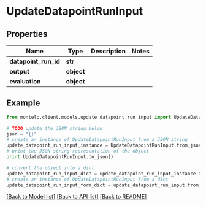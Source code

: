 # UpdateDatapointRunInput


## Properties

Name | Type | Description | Notes
------------ | ------------- | ------------- | -------------
**datapoint_run_id** | **str** |  | 
**output** | **object** |  | 
**evaluation** | **object** |  | 

## Example

```python
from montelo.client.models.update_datapoint_run_input import UpdateDatapointRunInput

# TODO update the JSON string below
json = "{}"
# create an instance of UpdateDatapointRunInput from a JSON string
update_datapoint_run_input_instance = UpdateDatapointRunInput.from_json(json)
# print the JSON string representation of the object
print UpdateDatapointRunInput.to_json()

# convert the object into a dict
update_datapoint_run_input_dict = update_datapoint_run_input_instance.to_dict()
# create an instance of UpdateDatapointRunInput from a dict
update_datapoint_run_input_form_dict = update_datapoint_run_input.from_dict(update_datapoint_run_input_dict)
```
[[Back to Model list]](../README.md#documentation-for-models) [[Back to API list]](../README.md#documentation-for-api-endpoints) [[Back to README]](../README.md)


